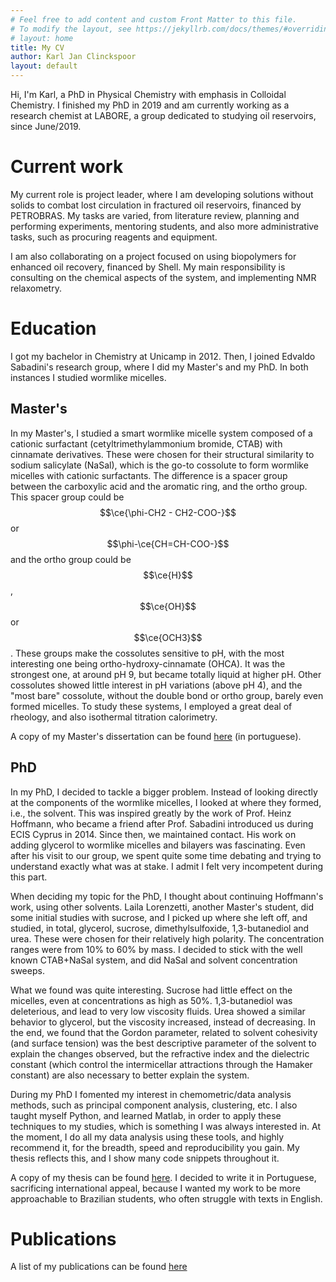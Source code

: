 ```yaml
---
# Feel free to add content and custom Front Matter to this file.
# To modify the layout, see https://jekyllrb.com/docs/themes/#overriding-theme-defaults
# layout: home
title: My CV
author: Karl Jan Clinckspoor
layout: default
---
```


<script type="text/javascript" id="MathJax-script" async
  src="https://cdn.jsdelivr.net/npm/mathjax@3/es5/tex-chtml.js">
</script>

<script type="text/javascript">
window.MathJax = {
  tex: {
    packages: ['base', 'ams', 'mhchem']
  },
  loader: {
    load: ['ui/menu', '[tex]/ams', '[tex]/mhchem']
  }
};
</script>


Hi, I'm Karl, a PhD in Physical Chemistry with emphasis in Colloidal Chemistry.
I finished my PhD in 2019 and am currently working as a research chemist at
LABORE, a group dedicated to studying oil reservoirs, since June/2019.

# Current work

My current role is project leader, where I am developing solutions without
solids to combat lost circulation in fractured oil reservoirs, financed by
PETROBRAS. My tasks are varied, from literature review, planning and performing
experiments, mentoring students, and also more administrative tasks, such as
procuring reagents and equipment.

I am also collaborating on a project focused on using biopolymers for enhanced
oil recovery, financed by Shell. My main responsibility is consulting on the
chemical aspects of the system, and implementing NMR relaxometry.

# Education

I got my bachelor in Chemistry at Unicamp in 2012. Then, I joined Edvaldo
Sabadini's research group, where I did my Master's and my PhD. In both instances
I studied wormlike micelles.

## Master's

In my Master's, I studied a smart wormlike micelle system composed of a cationic
surfactant (cetyltrimethylammonium bromide, CTAB) with cinnamate derivatives.
These were chosen for their structural similarity to sodium salicylate (NaSal),
which is the go-to cossolute to form wormlike micelles with cationic
surfactants. The difference is a spacer group between the carboxylic acid and
the aromatic ring, and the ortho group. This spacer group could be
$$\ce{\phi-CH2 - CH2-COO-}$$ or $$\phi-\ce{CH=CH-COO-}$$ and the ortho group
could be $$\ce{H}$$, $$\ce{OH}$$ or $$\ce{OCH3}$$. These groups make the
cossolutes sensitive to pH, with the most interesting one being
ortho-hydroxy-cinnamate (OHCA). It was the strongest one, at around pH 9, but
became totally liquid at higher pH. Other cossolutes showed little interest in
pH variations (above pH 4), and the "most bare" cossolute, without the double
bond or ortho group, barely even formed micelles. To study these systems, I
employed a great deal of rheology, and also isothermal titration calorimetry.

A copy of my Master's dissertation can be found
[here](assets/Clinckspoor_KJ_mestrado.pdf) (in portuguese).

## PhD

In my PhD, I decided to tackle a bigger problem. Instead of looking directly at
the components of the wormlike micelles, I looked at where they formed, i.e.,
the solvent. This was inspired greatly by the work of Prof. Heinz Hoffmann, who
became a friend after Prof. Sabadini introduced us during ECIS Cyprus in 2014.
Since then, we maintained contact. His work on adding glycerol to wormlike
micelles and bilayers was fascinating. Even after his visit to our group, we
spent quite some time debating and trying to understand exactly what was at
stake. I admit I felt very incompetent during this part.

When deciding my topic for the PhD, I thought about continuing Hoffmann's work,
using other solvents. Laila Lorenzetti, another Master's student, did some
initial studies with sucrose, and I picked up where she left off, and studied,
in total, glycerol, sucrose, dimethylsulfoxide, 1,3-butanediol and urea. These
were chosen for their relatively high polarity. The concentration ranges were
from 10% to 60% by mass. I decided to stick with the well known CTAB+NaSal
system, and did NaSal and solvent concentration sweeps.

What we found was quite interesting. Sucrose had little effect on the micelles,
even at concentrations as high as 50%. 1,3-butanediol was deleterious, and lead
to very low viscosity fluids. Urea showed a similar behavior to glycerol, but
the viscosity increased, instead of decreasing. In the end, we found that the
Gordon parameter, related to solvent cohesivity (and surface tension) was the
best descriptive parameter of the solvent to explain the changes observed, but
the refractive index and the dielectric constant (which control the
intermicellar attractions through the Hamaker constant) are also necessary to
better explain the system.

During my PhD I fomented my interest in chemometric/data analysis methods, such
as principal component analysis, clustering, etc. I also taught myself Python,
and learned Matlab, in order to apply these techniques to my studies, which is
something I was always interested in. At the moment, I do all my data analysis
using these tools, and highly recommend it, for the breadth, speed and
reproducibility you gain. My thesis reflects this, and I show many code snippets
throughout it.

A copy of my thesis can be found [here](assets/Clinckspoor_KJ_doutorado.pdf). I
decided to write it in Portuguese, sacrificing international appeal, because I
wanted my work to be more approachable to Brazilian students, who often struggle
with texts in English.

# Publications

A list of my publications can be found [here](publications.html)


<!-- List of blog posts:
<ul>
  {% for post in site.posts %}
    <li>
      <a href="{{ post.url }}">{{ post.title }}</a>
    </li>
  {% endfor %}
</ul> -->